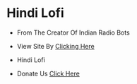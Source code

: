 # Hindi Lofi

- From The Creator Of Indian Radio Bots

- View Site By [Clicking Here](https://agenthackeryt.github.io/hindilofi/)

- Hindi Lofi 

- Donate Us [Click Here](https://paypal.me/donateagent)
